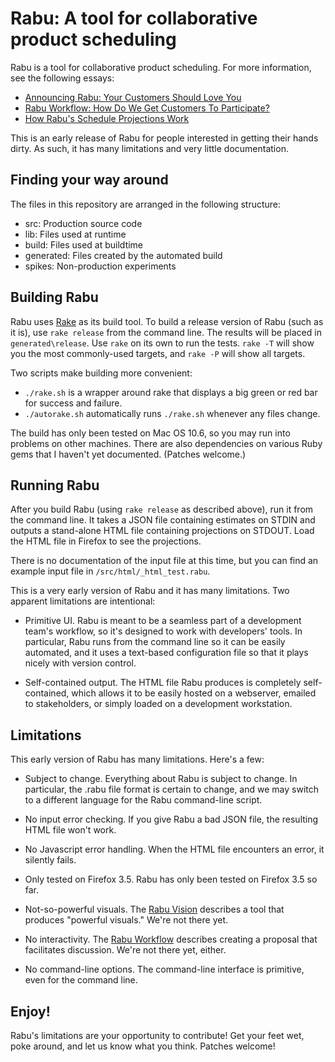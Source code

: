 Rabu: A tool for collaborative product scheduling
=================================================

Rabu is a tool for collaborative product scheduling. For more information, see the following essays:

* [Announcing Rabu: Your Customers Should Love You](http://jamesshore.com/Blog/Announcing-Rabu.html)
* [Rabu Workflow: How Do We Get Customers To Participate?](http://jamesshore.com/Blog/Rabu/Rabu-Workflow.html)
* [How Rabu's Schedule Projections Work](http://jamesshore.com/Blog/Rabu/How-Rabus-Schedule-Projections-Work.html)

This is an early release of Rabu for people interested in getting their hands dirty. As such, it has many limitations and very little documentation.


Finding your way around
-----------------------

The files in this repository are arranged in the following structure:

- src: Production source code
- lib: Files used at runtime
- build: Files used at buildtime
- generated: Files created by the automated build
- spikes: Non-production experiments


Building Rabu
-------------

Rabu uses [Rake](http://rake.rubyforge.org/) as its build tool. To build a release version of Rabu (such as it is), use `rake release` from the command line. The results will be placed in `generated\release`. Use `rake` on its own to run the tests. `rake -T` will show you the most commonly-used targets, and `rake -P` will show all targets.

Two scripts make building more convenient:

- `./rake.sh` is a wrapper around rake that displays a big green or red bar for success and failure.
- `./autorake.sh` automatically runs `./rake.sh` whenever any files change.

The build has only been tested on Mac OS 10.6, so you may run into problems on other machines. There are also dependencies on various Ruby gems that I haven't yet documented. (Patches welcome.)


Running Rabu
------------

After you build Rabu (using `rake release` as described above), run it from the command line. It takes a JSON file containing estimates on STDIN and outputs a stand-alone HTML file containing projections on STDOUT. Load the HTML file in Firefox to see the projections.

There is no documentation of the input file at this time, but you can find an example input file in `/src/html/_html_test.rabu`.

This is a very early version of Rabu and it has many limitations. Two apparent limitations are intentional:

- Primitive UI. Rabu is meant to be a seamless part of a development team's workflow, so it's designed to work with developers' tools. In particular, Rabu runs from the command line so it can be easily automated, and it uses a text-based configuration file so that it plays nicely with version control.

- Self-contained output. The HTML file Rabu produces is completely self-contained, which allows it to be easily hosted on a webserver, emailed to stakeholders, or simply loaded on a development workstation.


Limitations
-----------

This early version of Rabu has many limitations. Here's a few:

- Subject to change. Everything about Rabu is subject to change. In particular, the .rabu file format is certain to change, and we may switch to a different language for the Rabu command-line script.

- No input error checking. If you give Rabu a bad JSON file, the resulting HTML file won't work.

- No Javascript error handling. When the HTML file encounters an error, it silently fails.

- Only tested on Firefox 3.5. Rabu has only been tested on Firefox 3.5 so far.

- Not-so-powerful visuals. The [Rabu Vision](http://jamesshore.com/Blog/Announcing-Rabu.html) describes a tool that produces "powerful visuals." We're not there yet.

- No interactivity. The [Rabu Workflow](http://jamesshore.com/Blog/Rabu/Rabu-Workflow.html) describes creating a proposal that facilitates discussion. We're not there yet, either.

- No command-line options. The command-line interface is primitive, even for the command line.


Enjoy!
------

Rabu's limitations are your opportunity to contribute! Get your feet wet, poke around, and let us know what you think. Patches welcome!
